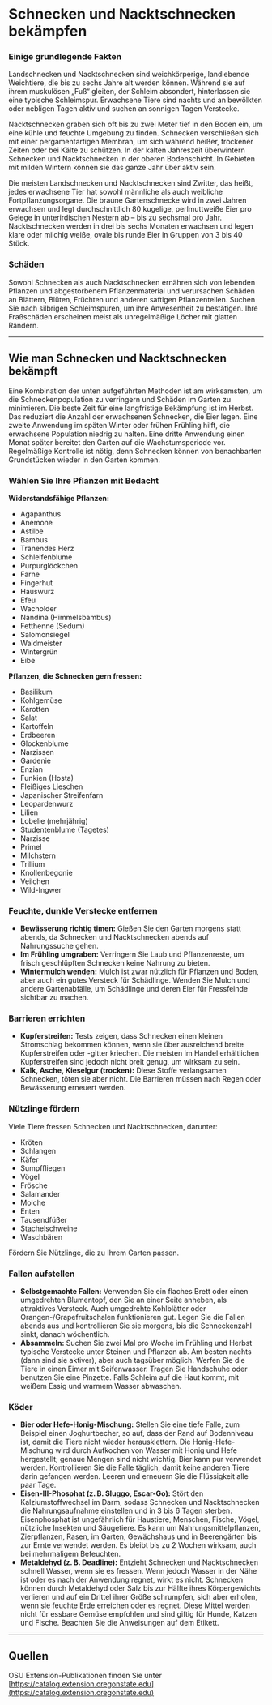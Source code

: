 # Schnecken und Nacktschnecken bekämpfen

### Einige grundlegende Fakten

Landschnecken und Nacktschnecken sind weichkörperige, landlebende Weichtiere, die bis zu sechs Jahre alt werden können. Während sie auf ihrem muskulösen „Fuß“ gleiten, der Schleim absondert, hinterlassen sie eine typische Schleimspur. Erwachsene Tiere sind nachts und an bewölkten oder nebligen Tagen aktiv und suchen an sonnigen Tagen Verstecke.

Nacktschnecken graben sich oft bis zu zwei Meter tief in den Boden ein, um eine kühle und feuchte Umgebung zu finden. Schnecken verschließen sich mit einer pergamentartigen Membran, um sich während heißer, trockener Zeiten oder bei Kälte zu schützen. In der kalten Jahreszeit überwintern Schnecken und Nacktschnecken in der oberen Bodenschicht. In Gebieten mit milden Wintern können sie das ganze Jahr über aktiv sein.

Die meisten Landschnecken und Nacktschnecken sind Zwitter, das heißt, jedes erwachsene Tier hat sowohl männliche als auch weibliche Fortpflanzungsorgane. Die braune Gartenschnecke wird in zwei Jahren erwachsen und legt durchschnittlich 80 kugelige, perlmuttweiße Eier pro Gelege in unterirdischen Nestern ab – bis zu sechsmal pro Jahr. Nacktschnecken werden in drei bis sechs Monaten erwachsen und legen klare oder milchig weiße, ovale bis runde Eier in Gruppen von 3 bis 40 Stück.

### Schäden

Sowohl Schnecken als auch Nacktschnecken ernähren sich von lebenden Pflanzen und abgestorbenem Pflanzenmaterial und verursachen Schäden an Blättern, Blüten, Früchten und anderen saftigen Pflanzenteilen. Suchen Sie nach silbrigen Schleimspuren, um ihre Anwesenheit zu bestätigen. Ihre Fraßschäden erscheinen meist als unregelmäßige Löcher mit glatten Rändern.

---

## Wie man Schnecken und Nacktschnecken bekämpft

Eine Kombination der unten aufgeführten Methoden ist am wirksamsten, um die Schneckenpopulation zu verringern und Schäden im Garten zu minimieren. Die beste Zeit für eine langfristige Bekämpfung ist im Herbst. Das reduziert die Anzahl der erwachsenen Schnecken, die Eier legen. Eine zweite Anwendung im späten Winter oder frühen Frühling hilft, die erwachsene Population niedrig zu halten. Eine dritte Anwendung einen Monat später bereitet den Garten auf die Wachstumsperiode vor. Regelmäßige Kontrolle ist nötig, denn Schnecken können von benachbarten Grundstücken wieder in den Garten kommen.

### Wählen Sie Ihre Pflanzen mit Bedacht

**Widerstandsfähige Pflanzen:**
- Agapanthus
- Anemone
- Astilbe
- Bambus
- Tränendes Herz
- Schleifenblume
- Purpurglöckchen
- Farne
- Fingerhut
- Hauswurz
- Efeu
- Wacholder
- Nandina (Himmelsbambus)
- Fetthenne (Sedum)
- Salomonsiegel
- Waldmeister
- Wintergrün
- Eibe

**Pflanzen, die Schnecken gern fressen:**
- Basilikum
- Kohlgemüse
- Karotten
- Salat
- Kartoffeln
- Erdbeeren
- Glockenblume
- Narzissen
- Gardenie
- Enzian
- Funkien (Hosta)
- Fleißiges Lieschen
- Japanischer Streifenfarn
- Leopardenwurz
- Lilien
- Lobelie (mehrjährig)
- Studentenblume (Tagetes)
- Narzisse
- Primel
- Milchstern
- Trillium
- Knollenbegonie
- Veilchen
- Wild-Ingwer

### Feuchte, dunkle Verstecke entfernen

- **Bewässerung richtig timen:** Gießen Sie den Garten morgens statt abends, da Schnecken und Nacktschnecken abends auf Nahrungssuche gehen.
- **Im Frühling umgraben:** Verringern Sie Laub und Pflanzenreste, um frisch geschlüpften Schnecken keine Nahrung zu bieten.
- **Wintermulch wenden:** Mulch ist zwar nützlich für Pflanzen und Boden, aber auch ein gutes Versteck für Schädlinge. Wenden Sie Mulch und andere Gartenabfälle, um Schädlinge und deren Eier für Fressfeinde sichtbar zu machen.

### Barrieren errichten

- **Kupferstreifen:** Tests zeigen, dass Schnecken einen kleinen Stromschlag bekommen können, wenn sie über ausreichend breite Kupferstreifen oder -gitter kriechen. Die meisten im Handel erhältlichen Kupferstreifen sind jedoch nicht breit genug, um wirksam zu sein.
- **Kalk, Asche, Kieselgur (trocken):** Diese Stoffe verlangsamen Schnecken, töten sie aber nicht. Die Barrieren müssen nach Regen oder Bewässerung erneuert werden.

### Nützlinge fördern

Viele Tiere fressen Schnecken und Nacktschnecken, darunter:
- Kröten
- Schlangen
- Käfer
- Sumpffliegen
- Vögel
- Frösche
- Salamander
- Molche
- Enten
- Tausendfüßer
- Stachelschweine
- Waschbären

Fördern Sie Nützlinge, die zu Ihrem Garten passen.

### Fallen aufstellen

- **Selbstgemachte Fallen:** Verwenden Sie ein flaches Brett oder einen umgedrehten Blumentopf, den Sie an einer Seite anheben, als attraktives Versteck. Auch umgedrehte Kohlblätter oder Orangen-/Grapefruitschalen funktionieren gut. Legen Sie die Fallen abends aus und kontrollieren Sie sie morgens, bis die Schneckenzahl sinkt, danach wöchentlich.
- **Absammeln:** Suchen Sie zwei Mal pro Woche im Frühling und Herbst typische Verstecke unter Steinen und Pflanzen ab. Am besten nachts (dann sind sie aktiver), aber auch tagsüber möglich. Werfen Sie die Tiere in einen Eimer mit Seifenwasser. Tragen Sie Handschuhe oder benutzen Sie eine Pinzette. Falls Schleim auf die Haut kommt, mit weißem Essig und warmem Wasser abwaschen.

### Köder

- **Bier oder Hefe-Honig-Mischung:** Stellen Sie eine tiefe Falle, zum Beispiel einen Joghurtbecher, so auf, dass der Rand auf Bodenniveau ist, damit die Tiere nicht wieder herausklettern. Die Honig-Hefe-Mischung wird durch Aufkochen von Wasser mit Honig und Hefe hergestellt; genaue Mengen sind nicht wichtig. Bier kann pur verwendet werden. Kontrollieren Sie die Falle täglich, damit keine anderen Tiere darin gefangen werden. Leeren und erneuern Sie die Flüssigkeit alle paar Tage.
- **Eisen-III-Phosphat (z. B. Sluggo, Escar-Go):** Stört den Kalziumstoffwechsel im Darm, sodass Schnecken und Nacktschnecken die Nahrungsaufnahme einstellen und in 3 bis 6 Tagen sterben. Eisenphosphat ist ungefährlich für Haustiere, Menschen, Fische, Vögel, nützliche Insekten und Säugetiere. Es kann um Nahrungsmittelpflanzen, Zierpflanzen, Rasen, im Garten, Gewächshaus und in Beerengärten bis zur Ernte verwendet werden. Es bleibt bis zu 2 Wochen wirksam, auch bei mehrmaligem Befeuchten.
- **Metaldehyd (z. B. Deadline):** Entzieht Schnecken und Nacktschnecken schnell Wasser, wenn sie es fressen. Wenn jedoch Wasser in der Nähe ist oder es nach der Anwendung regnet, wirkt es nicht. Schnecken können durch Metaldehyd oder Salz bis zur Hälfte ihres Körpergewichts verlieren und auf ein Drittel ihrer Größe schrumpfen, sich aber erholen, wenn sie feuchte Erde erreichen oder es regnet. Diese Mittel werden nicht für essbare Gemüse empfohlen und sind giftig für Hunde, Katzen und Fische. Beachten Sie die Anweisungen auf dem Etikett.

---

## Quellen

OSU Extension-Publikationen finden Sie unter [https://catalog.extension.oregonstate.edu](https://catalog.extension.oregonstate.edu)
